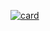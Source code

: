 [![card](https://github-readme-stats.vercel.app/api?username=iuricode&theme=highcontrast&show_icons=true)](https://github.com/iuricode/)
